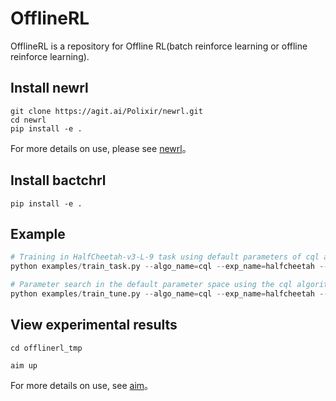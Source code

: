 # OfflineRL 

OfflineRL is a repository for Offline RL(batch reinforce learning or offline reinforce learning).

## Install newrl

```shell
git clone https://agit.ai/Polixir/newrl.git
cd newrl
pip install -e .
```

For more details on use, please see [newrl](https://agit.ai/Polixir/newrl)。

## Install bactchrl

```shell
pip install -e .
```

## Example

```python
# Training in HalfCheetah-v3-L-9 task using default parameters of cql algorithm
python examples/train_task.py --algo_name=cql --exp_name=halfcheetah --task HalfCheetah-v3 --task_data_type low --task_train_num 99

# Parameter search in the default parameter space using the cql algorithm in the HalfCheetah-v3-L-9 task
python examples/train_tune.py --algo_name=cql --exp_name=halfcheetah --task HalfCheetah-v3 --task_data_type low --task_train_num 99
```

## View experimental results

```shell
cd offlinerl_tmp

aim up
```

For more details on use, see [aim](https://github.com/aimhubio/aim)。

